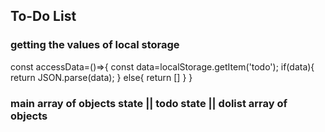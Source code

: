 ## To-Do List
### getting the values of local storage
const accessData=()=>{
    const data=localStorage.getItem('todo');
    if(data){
      return JSON.parse(data);
    }
    else{
      return []
    }
  }



### main array of objects state || todo state || dolist array of objects
  

